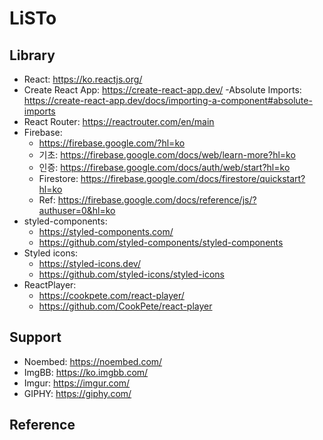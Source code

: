 # LiSTo


## Library
- React: https://ko.reactjs.org/
- Create React App: https://create-react-app.dev/
  -Absolute Imports: https://create-react-app.dev/docs/importing-a-component#absolute-imports
- React Router: https://reactrouter.com/en/main
- Firebase:
  - https://firebase.google.com/?hl=ko
  - 기초: https://firebase.google.com/docs/web/learn-more?hl=ko
  - 인증: https://firebase.google.com/docs/auth/web/start?hl=ko
  - Firestore: https://firebase.google.com/docs/firestore/quickstart?hl=ko
  - Ref: https://firebase.google.com/docs/reference/js/?authuser=0&hl=ko
- styled-components:
  - https://styled-components.com/
  - https://github.com/styled-components/styled-components
- Styled icons:
  - https://styled-icons.dev/
  - https://github.com/styled-icons/styled-icons
- ReactPlayer:
  - https://cookpete.com/react-player/
  - https://github.com/CookPete/react-player

## Support
- Noembed: https://noembed.com/
- ImgBB: https://ko.imgbb.com/
- Imgur: https://imgur.com/
- GIPHY: https://giphy.com/

## Reference